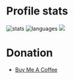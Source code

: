 # Profile stats

![stats](https://github-readme-stats.vercel.app/api?username=o9-9&hide=contribs&show_icons=true&theme=dark)
![languages](https://github-readme-stats.vercel.app/api/top-langs/?username=o9-9&layout=compact&theme=dark)
![](https://komarev.com/ghpvc/?username=o9-9)

# Donation

- [Buy Me A Coffee](https://buymeacoffee.com/9___)
